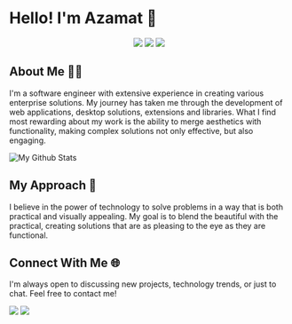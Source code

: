 # Hello! I'm Azamat 👋

<div align="center">
	<a href="https://www.linkedin.com/in/azamat-mambetov" _target="blank"><img src="https://img.shields.io/badge/LinkedIn-0A66C2.svg?style=for-the-badge&logo=LinkedIn&logoColor=white" /></a>
	<a href="https://github.com/MrMurdock11"><img src="https://img.shields.io/badge/GitHub-000000.svg?style=for-the-badge&logo=GitHub&logoColor=white" /></a>
	<a href="https://mrmurdock11.github.io"><img src="https://img.shields.io/badge/FullStackJunction-47848F.svg?style=for-the-badge&logo=gnometerminal&logoColor=white" /></a>
</div>

## About Me 🙋‍♂️
I'm a software engineer with extensive experience in creating various enterprise solutions. My journey has taken me through the development of web applications, desktop solutions, extensions and libraries. What I find most rewarding about my work is the ability to merge aesthetics with functionality, making complex solutions not only effective, but also engaging.

<img align="center" src="https://github-readme-stats.vercel.app/api?username=mrmurdock11&include_all_commits=true&count_private=true&show_icons=true&line_height=20&title_color=2B5BBD&icon_color=1124BB&text_color=A1A1A1&bg_color=0,000000,130F40" alt="My Github Stats"/>

## My Approach 🎨
I believe in the power of technology to solve problems in a way that is both practical and visually appealing. My goal is to blend the beautiful with the practical, creating solutions that are as pleasing to the eye as they are functional.

## Connect With Me 🌐
I'm always open to discussing new projects, technology trends, or just to chat. Feel free to contact me!

<a href="https://www.linkedin.com/in/azamat-mambetov" _target="blank"><img src="https://img.shields.io/badge/LinkedIn-0A66C2.svg?style=flat&logo=LinkedIn&logoColor=white" /></a>
<a href="https://github.com/MrMurdock11"><img src="https://img.shields.io/badge/GitHub-000000.svg?style=flat&logo=GitHub&logoColor=white" /></a>
